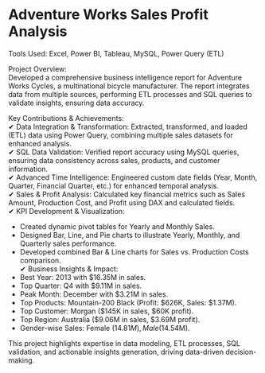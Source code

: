 # Adventure Works Sales Profit Analysis

Tools Used: Excel, Power BI, Tableau, MySQL, Power Query (ETL)  

Project Overview:  
Developed a comprehensive business intelligence report for Adventure Works Cycles, a multinational bicycle manufacturer. The report integrates data from multiple sources, performing ETL processes and SQL queries to validate insights, ensuring data accuracy.  

Key Contributions & Achievements:  
✔ Data Integration & Transformation: Extracted, transformed, and loaded (ETL) data using Power Query, combining multiple sales datasets for enhanced analysis.  
✔ SQL Data Validation: Verified report accuracy using MySQL queries, ensuring data consistency across sales, products, and customer information.  
✔ Advanced Time Intelligence: Engineered custom date fields (Year, Month, Quarter, Financial Quarter, etc.) for enhanced temporal analysis.  
✔ Sales & Profit Analysis: Calculated key financial metrics such as Sales Amount, Production Cost, and Profit using DAX and calculated fields.  
✔ KPI Development & Visualization:  
   - Created dynamic pivot tables for Yearly and Monthly Sales.  
   - Designed Bar, Line, and Pie charts to illustrate Yearly, Monthly, and Quarterly sales performance.  
   - Developed combined Bar & Line charts for Sales vs. Production Costs comparison.  
✔ Business Insights & Impact:
   - Best Year: 2013 with $16.35M in sales.  
   - Top Quarter: Q4 with $9.11M in sales.  
   - Peak Month: December with $3.21M in sales.  
   - Top Products: Mountain-200 Black (Profit: $626K, Sales: $1.37M).  
   - Top Customer: Morgan ($145K in sales, $60K profit).  
   - Top Region: Australia ($9.06M in sales, $3.69M profit).  
   - Gender-wise Sales: Female ($14.81M), Male ($14.54M).  

This project highlights expertise in data modeling, ETL processes, SQL validation, and actionable insights generation, driving data-driven decision-making.

